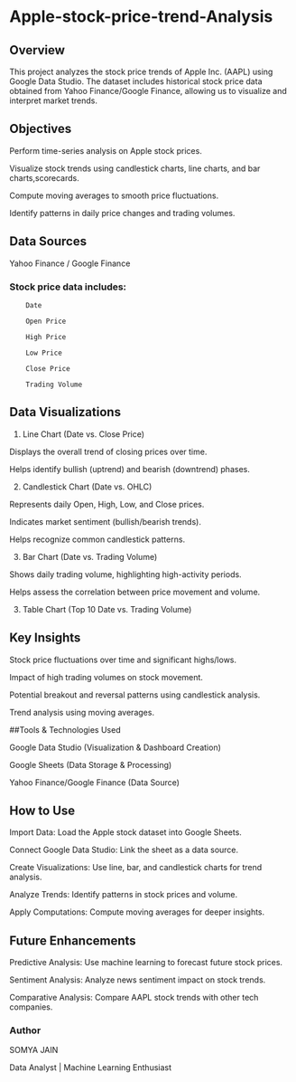 # Apple-stock-price-trend-Analysis

## Overview

This project analyzes the stock price trends of Apple Inc. (AAPL) using Google Data Studio. The dataset includes historical stock price data obtained from Yahoo Finance/Google Finance, allowing us to visualize and interpret market trends.

## Objectives

Perform time-series analysis on Apple stock prices.

Visualize stock trends using candlestick charts, line charts, and bar charts,scorecards.

Compute moving averages to smooth price fluctuations.

Identify patterns in daily price changes and trading volumes.

## Data Sources

Yahoo Finance / Google Finance

### Stock price data includes:

        Date
        
        Open Price
        
        High Price
        
        Low Price
        
        Close Price
        
        Trading Volume

## Data Visualizations

1. Line Chart (Date vs. Close Price)

Displays the overall trend of closing prices over time.

Helps identify bullish (uptrend) and bearish (downtrend) phases.

2. Candlestick Chart (Date vs. OHLC)

Represents daily Open, High, Low, and Close prices.

Indicates market sentiment (bullish/bearish trends).

Helps recognize common candlestick patterns.

3. Bar Chart (Date vs. Trading Volume)

Shows daily trading volume, highlighting high-activity periods.

Helps assess the correlation between price movement and volume.

3. Table Chart (Top 10 Date vs. Trading Volume)

## Key Insights

Stock price fluctuations over time and significant highs/lows.

Impact of high trading volumes on stock movement.

Potential breakout and reversal patterns using candlestick analysis.

Trend analysis using moving averages.

##Tools & Technologies Used

Google Data Studio (Visualization & Dashboard Creation)

Google Sheets (Data Storage & Processing)

Yahoo Finance/Google Finance (Data Source)

## How to Use

Import Data: Load the Apple stock dataset into Google Sheets.

Connect Google Data Studio: Link the sheet as a data source.

Create Visualizations: Use line, bar, and candlestick charts for trend analysis.

Analyze Trends: Identify patterns in stock prices and volume.

Apply Computations: Compute moving averages for deeper insights.

## Future Enhancements

Predictive Analysis: Use machine learning to forecast future stock prices.

Sentiment Analysis: Analyze news sentiment impact on stock trends.

Comparative Analysis: Compare AAPL stock trends with other tech companies.

### Author
SOMYA JAIN

Data Analyst | Machine Learning Enthusiast
